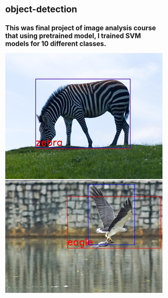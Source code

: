 # object-detection

## This was final project of image analysis course that using pretrained model, I trained SVM models for 10 different classes.
![](https://github.com/saitakturk/object-detection/blob/master/im21.jpg)
![](https://github.com/saitakturk/object-detection/blob/master/im82.jpg)
